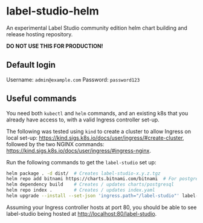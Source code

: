 # label-studio-helm

An experimental Label Studio community edition helm chart building and release hosting repository.

**DO NOT USE THIS FOR PRODUCTION!**

## Default login

Username: `admin@example.com`
Password: `password123`

## Useful commands

You need both `kubectl` and `helm` commands, and an existing k8s that you already have access to,
with a valid Ingress controller set-up.

The following was tested using `kind` to create a cluster to allow Ingress on local set-up:
<https://kind.sigs.k8s.io/docs/user/ingress/#create-cluster>, followed by the two NGINX commands:
<https://kind.sigs.k8s.io/docs/user/ingress/#ingress-nginx>.

Run the following commands to get the `label-studio` set up:

```bash
helm package . -d dist/  # Creates label-studio-x.y.z.tgz
helm repo add bitnami https://charts.bitnami.com/bitnami  # For postgresql
helm dependency build    # Creates / updates charts/postgresql
helm repo index .        # Creates / updates index.yaml
helm upgrade --install --set-json 'ingress.path="/label-studio"' label-studio .
```

Assuming your Ingress controller hosts at port 80, you should be able to see label-studio being
hosted at <http://localhost:80/label-studio>.
